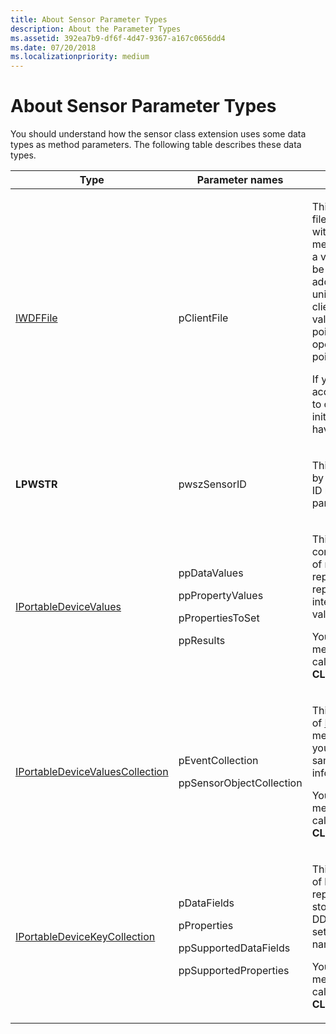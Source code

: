 ```yaml
---
title: About Sensor Parameter Types
description: About the Parameter Types
ms.assetid: 392ea7b9-df6f-4d47-9367-a167c0656dd4
ms.date: 07/20/2018
ms.localizationpriority: medium
---
```


# About Sensor Parameter Types


You should understand how the sensor class extension uses some data types as method parameters. The following table describes these data types.

<table>
<colgroup>
<col width="33%" />
<col width="33%" />
<col width="33%" />
</colgroup>
<thead>
<tr class="header">
<th>Type</th>
<th>Parameter names</th>
<th>Meaning</th>
</tr>
</thead>
<tbody>
<tr class="odd">
<td><p><a href="https://docs.microsoft.com/windows-hardware/drivers/ddi/content/wudfddi/nn-wudfddi-iwdffile" data-raw-source="[IWDFFile](https://docs.microsoft.com/windows-hardware/drivers/ddi/content/wudfddi/nn-wudfddi-iwdffile)">IWDFFile</a></p></td>
<td><p>pClientFile</p></td>
<td><p>This UMDF COM interface represents a file object that the platform associates with a client application. Although sensor method calls always supply this type as a valid interface pointer, it is intended to be used as an ID for the application. The address that the pointer contains is a unique number that can identify the client application. Be aware that this value is distinct from the address of the pointer itself. Do not use the address-of operator (&) to retrieve an ID. Use the pointer itself.</p>
<p>If you choose to use this pointer to access the underlying object, remember to call AddRef through the pointer initially, and to call Release when you have finished.</p></td>
</tr>
<tr class="even">
<td><p><strong>LPWSTR</strong></p></td>
<td><p>pwszSensorID</p></td>
<td><p>This string is a unique ID that is provided by the driver for a particular sensor. This ID must be unique for each sensor on a particular device.</p></td>
</tr>
<tr class="odd">
<td><p><a href="https://go.microsoft.com/fwlink/p/?linkid=131486" data-raw-source="[IPortableDeviceValues](https://go.microsoft.com/fwlink/p/?linkid=131486)">IPortableDeviceValues</a></p></td>
<td><p>ppDataValues</p>
<p>ppPropertyValues</p>
<p>pPropertiesToSet</p>
<p>ppResults</p></td>
<td><p>This WPD interface provides a convenient way to create a property bag of name/value pairs. <strong>PROPERTYKEY</strong>s represent names and <strong>PROPVARIANT</strong>s represent values. The DDI uses this interface both to set and retrieve sets of values, or for a single value.</p>
<p>You can retrieve this interface from a method or, if a new object is required, by calling CoCreateInstance with <strong>CLSID_PortableDeviceValues</strong>.</p></td>
</tr>
<tr class="even">
<td><p><a href="https://go.microsoft.com/fwlink/p/?linkid=131487" data-raw-source="[IPortableDeviceValuesCollection](https://go.microsoft.com/fwlink/p/?linkid=131487)">IPortableDeviceValuesCollection</a></p></td>
<td><p>pEventCollection</p>
<p>ppSensorObjectCollection</p></td>
<td><p>This WPD interface contains a collection of <a href="https://go.microsoft.com/fwlink/p/?linkid=131486" data-raw-source="[IPortableDeviceValues](https://go.microsoft.com/fwlink/p/?linkid=131486)">IPortableDeviceValues</a> objects. DDI methods that use this interface enable you to provide several sets of data at the same time, such as multiple events or information about multiple sensors.</p>
<p>You can retrieve this interface from a method or, if a new object is required, by calling CoCreateInstance with <strong>CLSID_PortableDeviceValuesCollection</strong>.</p></td>
</tr>
<tr class="odd">
<td><p><a href="https://go.microsoft.com/fwlink/p/?linkid=131484" data-raw-source="[IPortableDeviceKeyCollection](https://go.microsoft.com/fwlink/p/?linkid=131484)">IPortableDeviceKeyCollection</a></p></td>
<td><p>pDataFields</p>
<p>pProperties</p>
<p>ppSupportedDataFields</p>
<p>ppSupportedProperties</p></td>
<td><p>This WPD interface contains a collection of <strong>PROPERTYKEY</strong>s. These keys represent property names that can be stored by <a href="https://go.microsoft.com/fwlink/p/?linkid=131486" data-raw-source="[IPortableDeviceValues](https://go.microsoft.com/fwlink/p/?linkid=131486)">IPortableDeviceValues</a>. The DDI uses this collection object both for setting and retrieving sets of property names, or a single name.</p>
<p>You can retrieve this interface from a method or, if a new object is required, by calling CoCreateInstance with <strong>CLSID_PortableDeviceKeyCollection</strong>.</p></td>
</tr>
</tbody>
</table>

 

 

 




